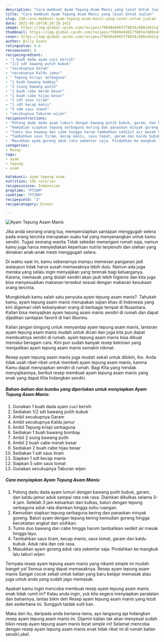 ```yaml
---
description: "Cara membuat Ayam Tepung Asam Manis yang lezat Untuk Jualan"
title: "Cara membuat Ayam Tepung Asam Manis yang lezat Untuk Jualan"
slug: 338-cara-membuat-ayam-tepung-asam-manis-yang-lezat-untuk-jualan
date: 2021-05-26T10:10:29.141Z
image: https://img-global.cpcdn.com/recipes/f9690e69657f8834/680x482cq70/ayam-tepung-asam-manis-foto-resep-utama.jpg
thumbnail: https://img-global.cpcdn.com/recipes/f9690e69657f8834/680x482cq70/ayam-tepung-asam-manis-foto-resep-utama.jpg
cover: https://img-global.cpcdn.com/recipes/f9690e69657f8834/680x482cq70/ayam-tepung-asam-manis-foto-resep-utama.jpg
author: Billy Evans
ratingvalue: 4.8
reviewcount: 4
recipeingredient:
- "1 buah dada ayam cuci bersih"
- "1/2 sdt bawang putih bubuk"
- "secukupnya Garam"
- "secukupnya Kaldu jamur"
- " Tepung krispi serbaguna"
- "1 buah bawang bombay"
- "2 siung bawang putih"
- "2 buah cabe merah besar"
- "2 buah cabe hijau besar"
- "1 sdt saus tiram"
- "1 sdt kecap manis"
- "5 sdm saus tomat"
- "secukupnya Taburan wijen"
recipeinstructions:
- "Potong dadu dada ayam lumuri dengan bawang putih bubuk, garam, dan kaldu jamur aduk sampai rata cek rasa. Diamkan dikulkas selama 3-4 jam. Setelah 3 jam keluarkan dari kulkas, baluri dengan tepung serbaguna aduk rata diamkan hingga suhu ruangan."
- "Kemudian siapkan tepung serbaguna kering dan panaskan minyak goreng. Baluri ayam dengan tepung kering kemudian goreng hingga kecoklatan angkat dan sisihkan."
- "Tumis duo bawang dan cabe hingga harum tambahkan sedikit air masak hingga layu."
- "Tambahkan saus tiram, kecap manis, saus tomat, garam dan kaldu bubuk. Aduk rata dan cek rasa."
- "Masukkan ayam goreng aduk rata sebentar saja. Pindahkan ke mangkuk lalu taburi wijen."
categories:
- Resep
tags:
- ayam
- tepung
- asam

katakunci: ayam tepung asam 
nutrition: 195 calories
recipecuisine: Indonesian
preptime: "PT28M"
cooktime: "PT36M"
recipeyield: "3"
recipecategory: Dinner

---
```



![Ayam Tepung Asam Manis](https://img-global.cpcdn.com/recipes/f9690e69657f8834/680x482cq70/ayam-tepung-asam-manis-foto-resep-utama.jpg)

Jika anda seorang orang tua, mempersiapkan santapan menggugah selera pada orang tercinta merupakan suatu hal yang menyenangkan untuk kamu sendiri. Tugas seorang  wanita Tidak sekedar menangani rumah saja, namun kamu juga harus menyediakan keperluan nutrisi terpenuhi dan olahan yang dimakan anak-anak mesti menggugah selera.

Di waktu  saat ini, kamu sebenarnya mampu memesan panganan jadi walaupun tidak harus susah memasaknya lebih dulu. Namun ada juga mereka yang selalu ingin menyajikan yang terenak bagi keluarganya. Karena, memasak yang diolah sendiri akan jauh lebih higienis dan kita juga bisa menyesuaikan makanan tersebut sesuai dengan makanan kesukaan orang tercinta. 



Mungkinkah kamu salah satu penyuka ayam tepung asam manis?. Tahukah kamu, ayam tepung asam manis merupakan sajian khas di Indonesia yang kini digemari oleh kebanyakan orang di berbagai tempat di Nusantara. Kalian bisa menyajikan ayam tepung asam manis sendiri di rumah dan dapat dijadikan santapan favorit di hari liburmu.

Kalian jangan bingung untuk menyantap ayam tepung asam manis, lantaran ayam tepung asam manis mudah untuk dicari dan juga kita pun dapat membuatnya sendiri di rumah. ayam tepung asam manis bisa dibuat memalui beragam cara. Kini pun sudah banyak resep kekinian yang menjadikan ayam tepung asam manis semakin nikmat.

Resep ayam tepung asam manis juga mudah sekali untuk dibikin, lho. Anda tidak usah ribet-ribet untuk membeli ayam tepung asam manis, karena Kamu dapat menyiapkan sendiri di rumah. Bagi Kita yang hendak menyajikannya, berikut resep membuat ayam tepung asam manis yang enak yang dapat Kita hidangkan sendiri.

<!--inarticleads1-->

##### Bahan-bahan dan bumbu yang diperlukan untuk menyiapkan Ayam Tepung Asam Manis:

1. Gunakan 1 buah dada ayam cuci bersih
1. Sediakan 1/2 sdt bawang putih bubuk
1. Ambil secukupnya Garam
1. Ambil secukupnya Kaldu jamur
1. Ambil  Tepung krispi serbaguna
1. Sediakan 1 buah bawang bombay
1. Ambil 2 siung bawang putih
1. Ambil 2 buah cabe merah besar
1. Sediakan 2 buah cabe hijau besar
1. Sediakan 1 sdt saus tiram
1. Siapkan 1 sdt kecap manis
1. Siapkan 5 sdm saus tomat
1. Gunakan secukupnya Taburan wijen




<!--inarticleads2-->

##### Cara menyiapkan Ayam Tepung Asam Manis:

1. Potong dadu dada ayam lumuri dengan bawang putih bubuk, garam, dan kaldu jamur aduk sampai rata cek rasa. Diamkan dikulkas selama 3-4 jam. Setelah 3 jam keluarkan dari kulkas, baluri dengan tepung serbaguna aduk rata diamkan hingga suhu ruangan.
1. Kemudian siapkan tepung serbaguna kering dan panaskan minyak goreng. Baluri ayam dengan tepung kering kemudian goreng hingga kecoklatan angkat dan sisihkan.
1. Tumis duo bawang dan cabe hingga harum tambahkan sedikit air masak hingga layu.
1. Tambahkan saus tiram, kecap manis, saus tomat, garam dan kaldu bubuk. Aduk rata dan cek rasa.
1. Masukkan ayam goreng aduk rata sebentar saja. Pindahkan ke mangkuk lalu taburi wijen.




Ternyata resep ayam tepung asam manis yang nikamt simple ini mudah banget ya! Semua orang dapat memasaknya. Resep ayam tepung asam manis Sangat cocok sekali untuk kalian yang baru belajar memasak atau juga untuk anda yang sudah jago memasak.

Apakah kamu ingin mencoba membuat resep ayam tepung asam manis enak tidak rumit ini? Kalau anda ingin, yuk kita segera menyiapkan peralatan dan bahannya, lantas bikin deh Resep ayam tepung asam manis yang lezat dan sederhana ini. Sungguh taidak sulit kan. 

Maka dari itu, daripada anda berlama-lama, ayo langsung aja hidangkan resep ayam tepung asam manis ini. Dijamin kalian tak akan menyesal sudah bikin resep ayam tepung asam manis lezat simple ini! Selamat mencoba dengan resep ayam tepung asam manis enak tidak ribet ini di rumah kalian sendiri,oke!.

